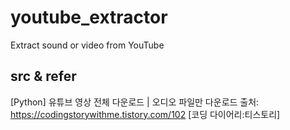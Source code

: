 # youtube_extractor
Extract sound or video from YouTube

## src & refer
[Python] 유튜브 영상 전체 다운로드 | 오디오 파일만 다운로드
출처: https://codingstorywithme.tistory.com/102 [코딩 다이어리:티스토리]
